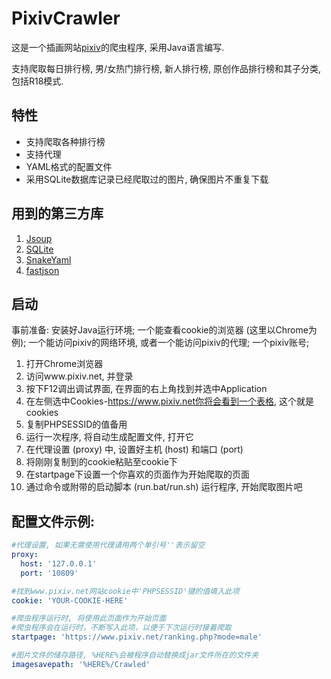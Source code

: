 # PixivCrawler

这是一个插画网站[pixiv](https://www.pixiv.net/)的爬虫程序, 采用Java语言编写.

支持爬取每日排行榜, 男/女热门排行榜, 新人排行榜, 原创作品排行榜和其子分类, 包括R18模式.

## 特性

- 支持爬取各种排行榜
- 支持代理
- YAML格式的配置文件
- 采用SQLite数据库记录已经爬取过的图片, 确保图片不重复下载

## 用到的第三方库

1. [Jsoup](https://jsoup.org/)
2. [SQLite](https://github.com/xerial/sqlite-jdbc)
3. [SnakeYaml](https://bitbucket.org/asomov/snakeyaml/src/default/)
4. [fastjson](https://github.com/alibaba/fastjson)

## 启动

事前准备: 安装好Java运行环境; 一个能查看cookie的浏览器 (这里以Chrome为例); 一个能访问pixiv的网络环境, 或者一个能访问pixiv的代理; 一个pixiv账号;

1. 打开Chrome浏览器
2. 访问www.pixiv.net, 并登录
3. 按下F12调出调试界面, 在界面的右上角找到并选中Application
4. 在左侧选中Cookies-https://www.pixiv.net你将会看到一个表格, 这个就是cookies
5. 复制PHPSESSID的值备用
6. 运行一次程序, 将自动生成配置文件, 打开它
7. 在代理设置 (proxy) 中, 设置好主机 (host) 和端口 (port) 
8. 将刚刚复制到的cookie粘贴至cookie下
9. 在startpage下设置一个你喜欢的页面作为开始爬取的页面
10. 通过命令或附带的启动脚本 (run.bat/run.sh) 运行程序, 开始爬取图片吧

## 配置文件示例:

```yaml
#代理设置, 如果无需使用代理请用两个单引号''表示留空
proxy:
  host: '127.0.0.1'
  port: '10809'

#找到www.pixiv.net网站cookie中'PHPSESSID'键的值填入此项
cookie: 'YOUR-COOKIE-HERE'

#爬虫程序运行时, 将使用此页面作为开始页面
#爬虫程序会在运行时，不断写入此项，以便于下次运行时接着爬取
startpage: 'https://www.pixiv.net/ranking.php?mode=male'

#图片文件的储存路径, %HERE%会被程序自动替换成jar文件所在的文件夹
imagesavepath: '%HERE%/Crawled'
```

